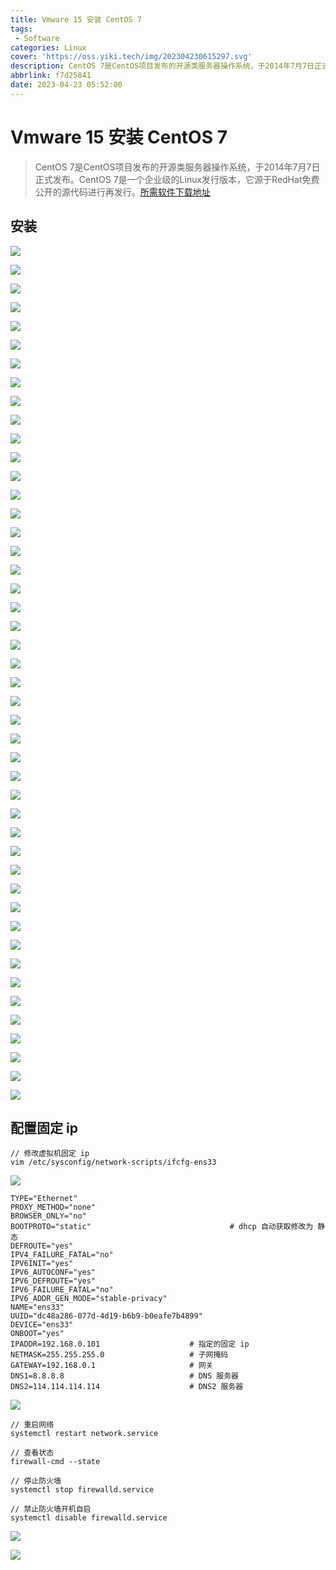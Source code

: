 ```yaml
---
title: Vmware 15 安装 CentOS 7
tags:
 - Software
categories: Linux
cover: 'https://oss.yiki.tech/img/202304230615297.svg'
description: CentOS 7是CentOS项目发布的开源类服务器操作系统，于2014年7月7日正式发布。CentOS 7是一个企业级的Linux发行版本，它源于RedHat免费公开的源代码进行再发行。
abbrlink: f7d25841
date: 2023-04-23 05:52:00
---
```


# Vmware 15 安装 CentOS 7

> CentOS 7是CentOS项目发布的开源类服务器操作系统，于2014年7月7日正式发布。CentOS 7是一个企业级的Linux发行版本，它源于RedHat免费公开的源代码进行再发行。[所需软件下载地址](https://pan.baidu.com/s/1bFGqIBzxpUbRq8WxeCVaDQ?pwd=qwer)

## 安装

![](https://oss.yiki.tech/img/202304230546157.png)

![](https://oss.yiki.tech/img/202304230545997.png)

![](https://oss.yiki.tech/img/202304230545775.png)

![](https://oss.yiki.tech/img/202304230545808.png)

![](https://oss.yiki.tech/img/202304230545496.png)

![](https://oss.yiki.tech/img/202304230545664.png)

![](https://oss.yiki.tech/img/202304230545634.png)

![](https://oss.yiki.tech/img/202304230544540.png)

![](https://oss.yiki.tech/img/202304230544926.png)

![](https://oss.yiki.tech/img/202304230544199.png)

![](https://oss.yiki.tech/img/202304230544392.png)

![](https://oss.yiki.tech/img/202304230544791.png)

![](https://oss.yiki.tech/img/202304230544241.png)

![](https://oss.yiki.tech/img/202304230543247.png)

![](https://oss.yiki.tech/img/202304230543765.png)

![](https://oss.yiki.tech/img/202304230543462.png)

![](https://oss.yiki.tech/img/202304230543273.png)

![](https://oss.yiki.tech/img/202304230543339.png)

![](https://oss.yiki.tech/img/202304230543474.png)

![](https://oss.yiki.tech/img/202304230543048.png)

![](https://oss.yiki.tech/img/202304230542530.png)

![](https://oss.yiki.tech/img/202304230542583.png)

![](https://oss.yiki.tech/img/202304230542907.png)

![](https://oss.yiki.tech/img/202304230542073.png)

![](https://oss.yiki.tech/img/202304230542608.png)

![](https://oss.yiki.tech/img/202304230541479.png)

![](https://oss.yiki.tech/img/202304230541065.png)

![](https://oss.yiki.tech/img/202304230541835.png)

![](https://oss.yiki.tech/img/202304230541825.png)

![](https://oss.yiki.tech/img/202304230541349.png)

![](https://oss.yiki.tech/img/202304230541081.png)

![](https://oss.yiki.tech/img/202304230541759.png)

![](https://oss.yiki.tech/img/202304230540756.png)

![](https://oss.yiki.tech/img/202304230540156.png)

![](https://oss.yiki.tech/img/202304230540661.png)

![](https://oss.yiki.tech/img/202304230540329.png)

![](https://oss.yiki.tech/img/202304230540571.png)

![](https://oss.yiki.tech/img/202304230540808.png)

![](https://oss.yiki.tech/img/202304230539526.png)

![](https://oss.yiki.tech/img/202304230539276.png)

![](https://oss.yiki.tech/img/202304230539421.png)

![](https://oss.yiki.tech/img/202304230539633.png)

![](https://oss.yiki.tech/img/202304230539203.png)

![](https://oss.yiki.tech/img/202304230539131.png)

![](https://oss.yiki.tech/img/202304230538504.png)

![](https://oss.yiki.tech/img/202304230538128.png)

## 配置固定 ip

```vim
// 修改虚拟机固定 ip
vim /etc/sysconfig/network-scripts/ifcfg-ens33
```

![](https://oss.yiki.tech/img/202304230538504.png)

```vim
TYPE="Ethernet"
PROXY_METHOD="none"
BROWSER_ONLY="no"
BOOTPROTO="static"                               # dhcp 自动获取修改为 静态
DEFROUTE="yes"
IPV4_FAILURE_FATAL="no"
IPV6INIT="yes"
IPV6_AUTOCONF="yes"
IPV6_DEFROUTE="yes"
IPV6_FAILURE_FATAL="no"
IPV6_ADDR_GEN_MODE="stable-privacy"
NAME="ens33"
UUID="dc48a286-077d-4d19-b6b9-b0eafe7b4899"
DEVICE="ens33"
ONBOOT="yes"
IPADDR=192.168.0.101                    # 指定的固定 ip
NETMASK=255.255.255.0                   # 子网掩码
GATEWAY=192.168.0.1                     # 网关
DNS1=8.8.8.8                            # DNS 服务器
DNS2=114.114.114.114                    # DNS2 服务器
```

![](https://oss.yiki.tech/img/202304230538003.png)

```shell
// 重启网络
systemctl restart network.service

// 查看状态
firewall-cmd --state

// 停止防火墙
systemctl stop firewalld.service

// 禁止防火墙开机自启
systemctl disable firewalld.service 
```

![](https://oss.yiki.tech/img/202304230538003.png)

![](https://oss.yiki.tech/img/202304230538463.png)
